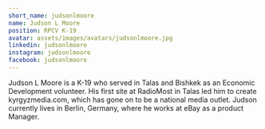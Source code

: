 ```yaml
---
short_name: judsonlmoore
name: Judson L Moore
position: RPCV K-19
avatar: assets/images/avatars/judsonlmoore.jpg
linkedin: judsonlmoore
instagram: judsonlmoore
facebook: judsonlmoore
---
```

Judson L Moore is a K-19 who served in Talas and Bishkek as an Economic Development volunteer. His first site at RadioMost in Talas led him to create kyrgyzmedia.com, which has gone on to be a national media outlet. Judson currently lives in Berlin, Germany, where he works at eBay as a product Manager.